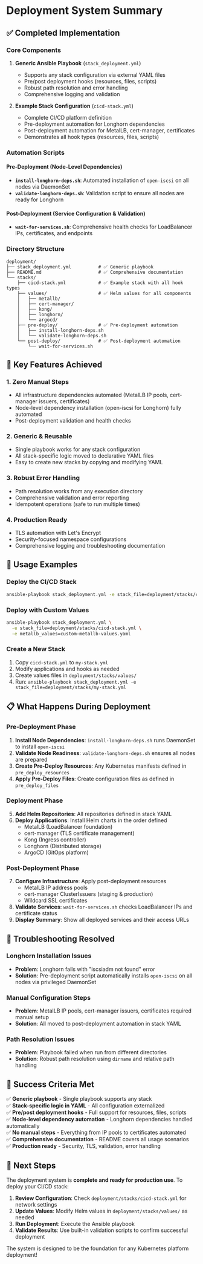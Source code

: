 # Deployment System Summary

## ✅ Completed Implementation

### Core Components
1. **Generic Ansible Playbook** (`stack_deployment.yml`)
   - Supports any stack configuration via external YAML files
   - Pre/post deployment hooks (resources, files, scripts)
   - Robust path resolution and error handling
   - Comprehensive logging and validation

2. **Example Stack Configuration** (`cicd-stack.yml`)
   - Complete CI/CD platform definition
   - Pre-deployment automation for Longhorn dependencies
   - Post-deployment automation for MetalLB, cert-manager, certificates
   - Demonstrates all hook types (resources, files, scripts)

### Automation Scripts

#### Pre-Deployment (Node-Level Dependencies)
- **`install-longhorn-deps.sh`**: Automated installation of `open-iscsi` on all nodes via DaemonSet
- **`validate-longhorn-deps.sh`**: Validation script to ensure all nodes are ready for Longhorn

#### Post-Deployment (Service Configuration & Validation)
- **`wait-for-services.sh`**: Comprehensive health checks for LoadBalancer IPs, certificates, and endpoints

### Directory Structure
```
deployment/
├── stack_deployment.yml          # ✅ Generic playbook
├── README.md                     # ✅ Comprehensive documentation
└── stacks/
    ├── cicd-stack.yml            # ✅ Example stack with all hook types
    ├── values/                   # ✅ Helm values for all components
    │   ├── metallb/
    │   ├── cert-manager/
    │   ├── kong/
    │   ├── longhorn/
    │   └── argocd/
    ├── pre-deploy/               # ✅ Pre-deployment automation
    │   ├── install-longhorn-deps.sh
    │   └── validate-longhorn-deps.sh
    └── post-deploy/              # ✅ Post-deployment automation
        └── wait-for-services.sh
```

## 🎯 Key Features Achieved

### 1. **Zero Manual Steps**
- All infrastructure dependencies automated (MetalLB IP pools, cert-manager issuers, certificates)
- Node-level dependency installation (open-iscsi for Longhorn) fully automated
- Post-deployment validation and health checks

### 2. **Generic & Reusable**
- Single playbook works for any stack configuration
- All stack-specific logic moved to declarative YAML files
- Easy to create new stacks by copying and modifying YAML

### 3. **Robust Error Handling**
- Path resolution works from any execution directory
- Comprehensive validation and error reporting
- Idempotent operations (safe to run multiple times)

### 4. **Production Ready**
- TLS automation with Let's Encrypt
- Security-focused namespace configurations
- Comprehensive logging and troubleshooting documentation

## 🚀 Usage Examples

### Deploy the CI/CD Stack
```bash
ansible-playbook stack_deployment.yml -e stack_file=deployment/stacks/cicd-stack.yml
```

### Deploy with Custom Values
```bash
ansible-playbook stack_deployment.yml \
  -e stack_file=deployment/stacks/cicd-stack.yml \
  -e metallb_values=custom-metallb-values.yaml
```

### Create a New Stack
1. Copy `cicd-stack.yml` to `my-stack.yml`
2. Modify applications and hooks as needed
3. Create values files in `deployment/stacks/values/`
4. Run: `ansible-playbook stack_deployment.yml -e stack_file=deployment/stacks/my-stack.yml`

## 📋 What Happens During Deployment

### Pre-Deployment Phase
1. **Install Node Dependencies**: `install-longhorn-deps.sh` runs DaemonSet to install `open-iscsi`
2. **Validate Node Readiness**: `validate-longhorn-deps.sh` ensures all nodes are prepared
3. **Create Pre-Deploy Resources**: Any Kubernetes manifests defined in `pre_deploy_resources`
4. **Apply Pre-Deploy Files**: Create configuration files as defined in `pre_deploy_files`

### Deployment Phase
5. **Add Helm Repositories**: All repositories defined in stack YAML
6. **Deploy Applications**: Install Helm charts in the order defined
   - MetalLB (LoadBalancer foundation)
   - cert-manager (TLS certificate management)
   - Kong (Ingress controller)
   - Longhorn (Distributed storage)
   - ArgoCD (GitOps platform)

### Post-Deployment Phase
7. **Configure Infrastructure**: Apply post-deployment resources
   - MetalLB IP address pools
   - cert-manager ClusterIssuers (staging & production)
   - Wildcard SSL certificates
8. **Validate Services**: `wait-for-services.sh` checks LoadBalancer IPs and certificate status
9. **Display Summary**: Show all deployed services and their access URLs

## 🔧 Troubleshooting Resolved

### Longhorn Installation Issues
- **Problem**: Longhorn fails with "iscsiadm not found" error
- **Solution**: Pre-deployment script automatically installs `open-iscsi` on all nodes via privileged DaemonSet

### Manual Configuration Steps
- **Problem**: MetalLB IP pools, cert-manager issuers, certificates required manual setup
- **Solution**: All moved to post-deployment automation in stack YAML

### Path Resolution Issues
- **Problem**: Playbook failed when run from different directories
- **Solution**: Robust path resolution using `dirname` and relative path handling

## 🎉 Success Criteria Met

✅ **Generic playbook** - Single playbook supports any stack  
✅ **Stack-specific logic in YAML** - All configuration externalized  
✅ **Pre/post deployment hooks** - Full support for resources, files, scripts  
✅ **Node-level dependency automation** - Longhorn dependencies handled automatically  
✅ **No manual steps** - Everything from IP pools to certificates automated  
✅ **Comprehensive documentation** - README covers all usage scenarios  
✅ **Production ready** - Security, TLS, validation, error handling  

## 📝 Next Steps

The deployment system is **complete and ready for production use**. To deploy your CI/CD stack:

1. **Review Configuration**: Check `deployment/stacks/cicd-stack.yml` for network settings
2. **Update Values**: Modify Helm values in `deployment/stacks/values/` as needed
3. **Run Deployment**: Execute the Ansible playbook
4. **Validate Results**: Use built-in validation scripts to confirm successful deployment

The system is designed to be the foundation for any Kubernetes platform deployment!
